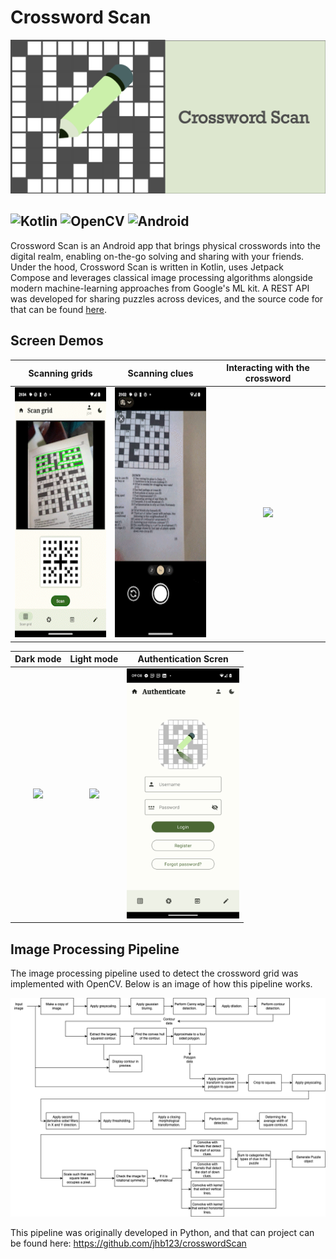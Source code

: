 # Crossword Scan
![image](./banner.png)

![Kotlin](https://img.shields.io/badge/kotlin-%237F52FF.svg?style=for-the-badge&logo=kotlin&logoColor=white)
![OpenCV](https://img.shields.io/badge/opencv-%23white.svg?style=for-the-badge&logo=opencv&logoColor=white)
![Android](https://img.shields.io/badge/Android-3DDC84?style=for-the-badge&logo=android&logoColor=white)
--
Crossword Scan is an Android app that brings physical crosswords into the digital realm, enabling on-the-go solving and sharing with your friends. Under the hood, Crossword Scan is written in Kotlin, uses Jetpack Compose and leverages classical image processing algorithms alongside modern machine-learning approaches from Google's ML kit. A REST API was developed for sharing puzzles across devices, and the source code for that can be found [here](https://github.com/jhb123/PuzzleServer).
## Screen Demos
 Scanning grids |  Scanning clues | Interacting with the crossword 
 :--: | :--: | :--: 
|<img src="./readme_resources/grid_scanning.gif" height="400"/>|<img src="./readme_resources/scan_clues.gif" height="400"/> |<img src="https://i.imgur.com/S1sVNMM.gif" height="400" />


Dark mode |  Light mode | Authentication Scren
 :--: | :--: | :--: 
<img src="https://i.imgur.com/8jstZzY.png" height="400"/>|<img src="https://i.imgur.com/EmwWxVg.png" height="400"/>|<img src= "./readme_resources/auth_screen.png" height="400" />

## Image Processing Pipeline

The image processing pipeline used to detect the crossword grid was implemented with OpenCV. Below is an image of how this pipeline works.

![image](./readme_resources/crossword-pipeline.png)

This pipeline was originally developed in Python, and that can project can be found here: https://github.com/jhb123/crosswordScan

